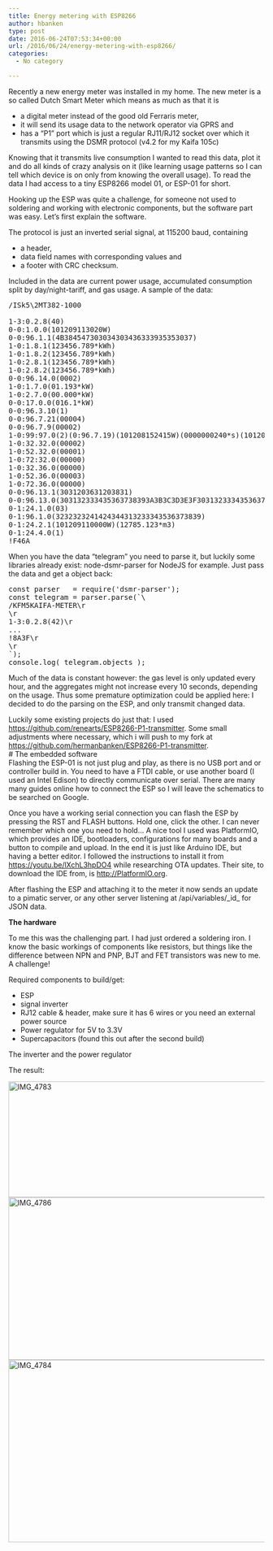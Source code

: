 ```yaml
---
title: Energy metering with ESP8266
author: hbanken
type: post
date: 2016-06-24T07:53:34+00:00
url: /2016/06/24/energy-metering-with-esp8266/
categories:
  - No category

---
```

Recently a new energy meter was installed in my home. The new meter is a so called Dutch Smart Meter which means as much as that it is

  * a digital meter instead of the good old Ferraris meter,
  * it will send its usage data to the network operator via GPRS and
  * has a &#8220;P1&#8221; port which is just a regular RJ11/RJ12 socket over which it transmits using the DSMR protocol (v4.2 for my Kaifa 105c)

Knowing that it transmits live consumption I wanted to read this data, plot it and do all kinds of crazy analysis on it (like learning usage patterns so I can tell which device is on only from knowing the overall usage). To read the data I had access to a tiny ESP8266 model 01, or ESP-01 for short.

Hooking up the ESP was quite a challenge, for someone not used to soldering and working with electronic components, but the software part was easy. Let&#8217;s first explain the software.

The protocol is just an inverted serial signal, at 115200 baud, containing

  * a header,
  * data field names with corresponding values and
  * a footer with CRC checksum.

Included in the data are current power usage, accumulated consumption split by day/night-tariff, and gas usage. A sample of the data:

<pre class="brush: plain; title: ; notranslate" title="">/ISk5\2MT382-1000

1-3:0.2.8(40)
0-0:1.0.0(101209113020W)
0-0:96.1.1(4B384547303034303436333935353037)
1-0:1.8.1(123456.789*kWh)
1-0:1.8.2(123456.789*kWh)
1-0:2.8.1(123456.789*kWh)
1-0:2.8.2(123456.789*kWh)
0-0:96.14.0(0002)
1-0:1.7.0(01.193*kW)
1-0:2.7.0(00.000*kW)
0-0:17.0.0(016.1*kW)
0-0:96.3.10(1)
0-0:96.7.21(00004)
0-0:96.7.9(00002)
1-0:99:97.0(2)(0:96.7.19)(101208152415W)(0000000240*s)(101208151004W)(00000000301*s)
1-0:32.32.0(00002)
1-0:52.32.0(00001)
1-0:72:32.0(00000)
1-0:32.36.0(00000)
1-0:52.36.0(00003)
1-0:72.36.0(00000)
0-0:96.13.1(3031203631203831)
0-0:96.13.0(303132333435363738393A3B3C3D3E3F303132333435363738393A3B3C3D3E3F303132333435363738393A3B3C3D3E3F303132333435363738393A3B3C3D3E3F303132333435363738393A3B3C3D3E3F)
0-1:24.1.0(03)
0-1:96.1.0(3232323241424344313233343536373839)
0-1:24.2.1(101209110000W)(12785.123*m3)
0-1:24.4.0(1)
!F46A
</pre>

When you have the data &#8220;telegram&#8221; you need to parse it, but luckily some libraries already exist: node-dsmr-parser for NodeJS for example. Just pass the data and get a object back:

<pre class="brush: jscript; title: ; notranslate" title="">const parser   = require('dsmr-parser');
const telegram = parser.parse(`\
/KFM5KAIFA-METER\r
\r
1-3:0.2.8(42)\r
...
!8A3F\r
\r
`);
console.log( telegram.objects );
</pre>

Much of the data is constant however: the gas level is only updated every hour, and the aggregates might not increase every 10 seconds, depending on the usage. Thus some premature optimization could be applied here: I decided to do the parsing on the ESP, and only transmit changed data.

Luckily some existing projects do just that: I used https://github.com/renearts/ESP8266-P1-transmitter. Some small adjustments where necessary, which i will push to my fork at https://github.com/hermanbanken/ESP8266-P1-transmitter.  
\# The embedded software  
Flashing the ESP-01 is not just plug and play, as there is no USB port and or controller build in. You need to have a FTDI cable, or use another board (I used an Intel Edison) to directly communicate over serial. There are many many guides online how to connect the ESP so I will leave the schematics to be searched on Google.

Once you have a working serial connection you can flash the ESP by pressing the RST and FLASH buttons. Hold one, click the other. I can never remember which one you need to hold&#8230; A nice tool I used was PlatformIO, which provides an IDE, bootloaders, configurations for many boards and a button to compile and upload. In the end it is just like Arduino IDE, but having a better editor. I followed the instructions to install it from https://youtu.be/lXchL3hpDO4 while researching OTA updates. Their site, to download the IDE from, is http://PlatformIO.org.

After flashing the ESP and attaching it to the meter it now sends an update to a pimatic server, or any other server listening at /api/variables/\_id\_ for JSON data.

**The hardware**

To me this was the challenging part. I had just ordered a soldering iron. I know the basic workings of components like resistors, but things like the difference between NPN and PNP, BJT and FET transistors was new to me. A challenge!

Required components to build/get:

  * ESP
  * signal inverter
  * RJ12 cable & header, make sure it has 6 wires or you need an external power source
  * Power regulator for 5V to 3.3V
  * Supercapacitors (found this out after the second build)

The inverter and the power regulator<span id="selectionBoundary_1466756658716_4721154433209449" class="rangySelectionBoundary" style="line-height: 0; display: none;"></span>

The result:

<img class="alignnone wp-image-557 size-large" src="/images/2016/06/IMG_4783-1024x354.jpg" alt="IMG_4783" width="660" height="228" srcset="/images/2016/06/IMG_4783-1024x354.jpg 1024w, /images/2016/06/IMG_4783-300x104.jpg 300w" sizes="(max-width: 660px) 100vw, 660px" /><img class="alignnone wp-image-558 size-large" src="/images/2016/06/IMG_4786-1024x497.jpg" alt="IMG_4786" width="660" height="320" srcset="/images/2016/06/IMG_4786-1024x497.jpg 1024w, /images/2016/06/IMG_4786-300x146.jpg 300w" sizes="(max-width: 660px) 100vw, 660px" /><img class="aligncenter wp-image-559 size-large" src="/images/2016/06/IMG_4784-1024x557.jpg" alt="IMG_4784" width="660" height="359" srcset="/images/2016/06/IMG_4784-1024x557.jpg 1024w, /images/2016/06/IMG_4784-300x163.jpg 300w, /images/2016/06/IMG_4784.jpg 1500w" sizes="(max-width: 660px) 100vw, 660px" />